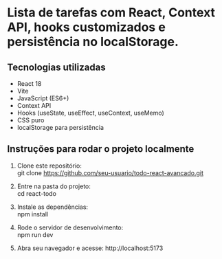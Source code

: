# Lista de tarefas com React, Context API, hooks customizados e persistência no localStorage.  
## Tecnologias utilizadas  
- React 18  
- Vite  
- JavaScript (ES6+)  
- Context API  
- Hooks (useState, useEffect, useContext, useMemo)  
- CSS puro  
- localStorage para persistência  

## Instruções para rodar o projeto localmente  
1. Clone este repositório:  
git clone https://github.com/seu-usuario/todo-react-avancado.git  

2. Entre na pasta do projeto:  
cd react-todo  

3. Instale as dependências:  
npm install 

4. Rode o servidor de desenvolvimento:  
npm run dev  

5. Abra seu navegador e acesse: 
http://localhost:5173
